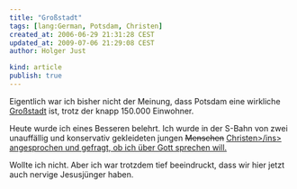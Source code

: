 ```yaml
---
title: "Großstadt"
tags: [lang:German, Potsdam, Christen]
created_at: 2006-06-29 21:31:28 CEST
updated_at: 2009-07-06 21:29:08 CEST
author: Holger Just

kind: article
publish: true
---
```


Eigentlich war ich bisher nicht der Meinung, dass Potsdam eine wirkliche [Großstadt](http://de.wikipedia.org/wiki/Gro%C3%9Fstadt) ist, trotz der knapp 150.000 Einwohner.

Heute wurde ich eines Besseren belehrt. Ich wurde in der S-Bahn von zwei unauffällig und konservativ gekleideten jungen <del>Menschen</del> <ins>Christen>/ins> angesprochen und gefragt, ob ich über Gott sprechen will.

Wollte ich nicht. Aber ich war trotzdem tief beeindruckt, dass wir hier jetzt auch nervige Jesusjünger haben.